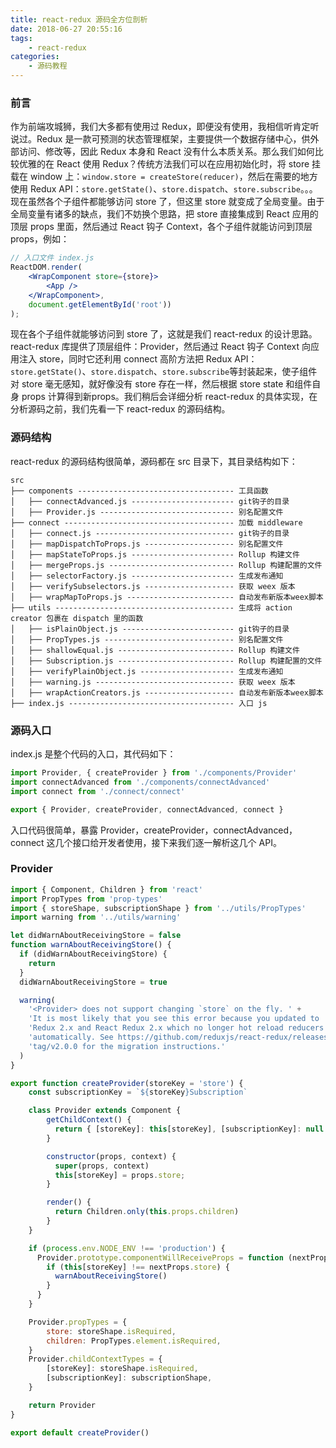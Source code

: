 ```yaml
---
title: react-redux 源码全方位剖析
date: 2018-06-27 20:55:16
tags:
    - react-redux
categories:
    - 源码教程
---
```


### 前言
作为前端攻城狮，我们大多都有使用过 Redux，即便没有使用，我相信听肯定听说过。Redux 是一款可预测的状态管理框架，主要提供一个数据存储中心，供外部访问、修改等，因此 Redux 本身和 React 没有什么本质关系。那么我们如何比较优雅的在 React 使用 Redux？传统方法我们可以在应用初始化时，将 store 挂载在 window 上：`window.store = createStore(reducer)`，然后在需要的地方使用 Redux API：`store.getState()`、`store.dispatch`、`store.subscribe`。。。现在虽然各个子组件都能够访问 store 了，但这里 store 就变成了全局变量。由于全局变量有诸多的缺点，我们不妨换个思路，把 store 直接集成到 React 应用的顶层 props 里面，然后通过 React 钩子 Context，各个子组件就能访问到顶层 props，例如：
``` jsx
// 入口文件 index.js
ReactDOM.render(
	<WrapComponent store={store}>
		<App />
	</WrapComponent>,
	document.getElementById('root'))
);
```
现在各个子组件就能够访问到 store 了，这就是我们 react-redux 的设计思路。react-redux 库提供了顶层组件：Provider，然后通过 React 钩子 Context 向应用注入 store，同时它还利用 connect 高阶方法把 Redux API：`store.getState()`、`store.dispatch`、`store.subscribe`等封装起来，使子组件对 store 毫无感知，就好像没有 store 存在一样，然后根据 store state 和组件自身 props 计算得到新props。我们稍后会详细分析 react-redux 的具体实现，在分析源码之前，我们先看一下 react-redux 的源码结构。

### 源码结构
react-redux 的源码结构很简单，源码都在 src 目录下，其目录结构如下：
``` 
src
├── components ----------------------------------- 工具函数
│   ├── connectAdvanced.js ----------------------- git钩子的目录
│   ├── Provider.js ------------------------------ 别名配置文件
├── connect -------------------------------------- 加载 middleware
│   ├── connect.js ------------------------------- git钩子的目录
│   ├── mapDispatchToProps.js -------------------- 别名配置文件
│   ├── mapStateToProps.js ----------------------- Rollup 构建文件
│   ├── mergeProps.js ---------------------------- Rollup 构建配置的文件
│   ├── selectorFactory.js ----------------------- 生成发布通知
│   ├── verifySubselectors.js -------------------- 获取 weex 版本
│   ├── wrapMapToProps.js ------------------------ 自动发布新版本weex脚本
├── utils ---------------------------------------- 生成将 action creator 包裹在 dispatch 里的函数
│   ├── isPlainObject.js ------------------------- git钩子的目录
│   ├── PropTypes.js ----------------------------- 别名配置文件
│   ├── shallowEqual.js -------------------------- Rollup 构建文件
│   ├── Subscription.js -------------------------- Rollup 构建配置的文件
│   ├── verifyPlainObject.js --------------------- 生成发布通知
│   ├── warning.js ------------------------------- 获取 weex 版本
│   ├── wrapActionCreators.js -------------------- 自动发布新版本weex脚本
├── index.js ------------------------------------- 入口 js
```
### 源码入口
index.js 是整个代码的入口，其代码如下：
``` js
import Provider, { createProvider } from './components/Provider'
import connectAdvanced from './components/connectAdvanced'
import connect from './connect/connect'

export { Provider, createProvider, connectAdvanced, connect }
```
入口代码很简单，暴露 Provider，createProvider，connectAdvanced，connect 这几个接口给开发者使用，接下来我们逐一解析这几个 API。

### Provider
``` js
import { Component, Children } from 'react'
import PropTypes from 'prop-types'
import { storeShape, subscriptionShape } from '../utils/PropTypes'
import warning from '../utils/warning'

let didWarnAboutReceivingStore = false
function warnAboutReceivingStore() {
  if (didWarnAboutReceivingStore) {
    return
  }
  didWarnAboutReceivingStore = true

  warning(
    '<Provider> does not support changing `store` on the fly. ' +
    'It is most likely that you see this error because you updated to ' +
    'Redux 2.x and React Redux 2.x which no longer hot reload reducers ' +
    'automatically. See https://github.com/reduxjs/react-redux/releases/' +
    'tag/v2.0.0 for the migration instructions.'
  )
}

export function createProvider(storeKey = 'store') {
    const subscriptionKey = `${storeKey}Subscription`

    class Provider extends Component {
        getChildContext() {
          return { [storeKey]: this[storeKey], [subscriptionKey]: null }
        }

        constructor(props, context) {
          super(props, context)
          this[storeKey] = props.store;
        }

        render() {
          return Children.only(this.props.children)
        }
    }

    if (process.env.NODE_ENV !== 'production') {
      Provider.prototype.componentWillReceiveProps = function (nextProps) {
        if (this[storeKey] !== nextProps.store) {
          warnAboutReceivingStore()
        }
      }
    }

    Provider.propTypes = {
        store: storeShape.isRequired,
        children: PropTypes.element.isRequired,
    }
    Provider.childContextTypes = {
        [storeKey]: storeShape.isRequired,
        [subscriptionKey]: subscriptionShape,
    }

    return Provider
}

export default createProvider()
```


